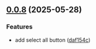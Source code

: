 ## [0.0.8](https://github.com/GhentCDH/Mela/compare/v0.0.7...v0.0.8) (2025-05-28)


### Features

* add select all button ([daf154c](https://github.com/GhentCDH/Mela/commit/daf154cb2c3273e2657163888b67ce5bf6d60184))



